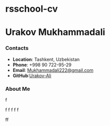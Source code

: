 # rsschool-cv

# Urakov Mukhammadali

### Contacts

- __Location__: Tashkent, Uzbekistan
- __Phone__: +998 90 722-95-29
- __Email__: [Mukhammadali222@gmail.com](Mukhammadali222@gmail.com)
- __GitHub__:[Urakov-Ali](https://github.com/Urakov-Ali/)

### About Me

f

f
f
f
f
f

ff


